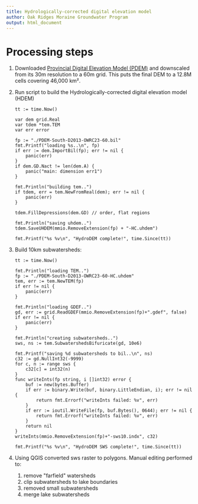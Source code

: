 ```yaml
---
title: Hydrologically-corrected digital elevation model 
author: Oak Ridges Moraine Groundwater Program
output: html_document
---
```


# Processing steps

1. Downloaded [Provincial Digital Elevation Model (PDEM)](https://geohub.lio.gov.on.ca/maps/mnrf::provincial-digital-elevation-model-pdem/about) and downscaled from its 30m resolution to a 60m grid. This puts the final DEM to a 12.8M cells covering 46,000 km².

2. Run script to build the Hydrologically-corrected digital elevation model (HDEM)
    ```
    tt := time.Now()

    var dem grid.Real
    var tdem *tem.TEM
    var err error

    fp := "./PDEM-South-D2013-OWRC23-60.bil"
    fmt.Printf("loading %s..\n", fp)
    if err := dem.ImportBil(fp); err != nil {
        panic(err)
    }
    if dem.GD.Nact != len(dem.A) {
        panic("main: dimension err1")
    }

    fmt.Println("building tem..")
    if tdem, err = tem.NewFromReal(dem); err != nil {
        panic(err)
    }

    tdem.FillDepressions(dem.GD) // order, flat regions

    fmt.Println("saving uhdem..")
    tdem.SaveUHDEM(mmio.RemoveExtension(fp) + "-HC.uhdem")

    fmt.Printf("%s %v\n", "HydroDEM complete!", time.Since(tt))
    ```

1. Build 10km subwatersheds:
    ```
	tt := time.Now()

	fmt.Println("loading TEM..")
	fp := "./PDEM-South-D2013-OWRC23-60-HC.uhdem"
	tem, err := tem.NewTEM(fp)
	if err != nil {
		panic(err)
	}

	fmt.Println("loading GDEF..")
	gd, err := grid.ReadGDEF(mmio.RemoveExtension(fp)+".gdef", false)
	if err != nil {
		panic(err)
	}

	fmt.Println("creating subwatersheds..")
	sws, ns := tem.SubwatershedsBifuricate(gd, 10e6)

	fmt.Printf("saving %d subwatersheds to bil..\n", ns)
	c32 := gd.NullInt32(-9999)
	for c, n := range sws {
		c32[c] = int32(n)
	}
    func writeInts(fp string, i []int32) error {
        buf := new(bytes.Buffer)
        if err := binary.Write(buf, binary.LittleEndian, i); err != nil {
            return fmt.Errorf("writeInts failed: %v", err)
        }
        if err := ioutil.WriteFile(fp, buf.Bytes(), 0644); err != nil {
            return fmt.Errorf("writeInts failed: %v", err)
        }
        return nil
    }
	writeInts(mmio.RemoveExtension(fp)+"-sws10.indx", c32)

	fmt.Printf("%s %v\n", "HydroDEM SWS complete!", time.Since(tt))
    ```

1. Using QGIS converted sws raster to polygons. Manual editing performed to:
    1. remove "farfield" watersheds
    2. clip subwatersheds to lake boundaries
    2. removed small subwatersheds
    1. merge lake subwatersheds
